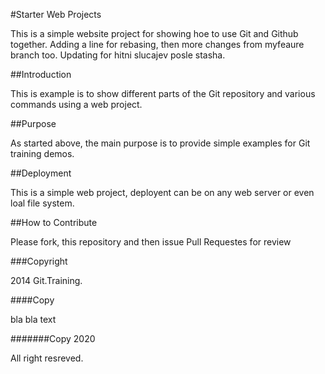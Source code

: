 #Starter Web Projects

This is a simple website project for showing hoe to use Git and Github together.
Adding a line for rebasing, then more changes from myfeaure branch too. Updating for hitni slucajev posle stasha.

##Introduction

This is example is to show different parts of the Git repository and various commands using a web project.

##Purpose

As started above, the main purpose is to provide simple examples for Git training demos.

##Deployment

This is a simple web project, deployent can be on any web server or even loal file system.

##How to Contribute

Please fork, this repository and then issue Pull Requestes for review

###Copyright

2014 Git.Training.

####Copy

bla bla text

#######Copy 2020

All right resreved.